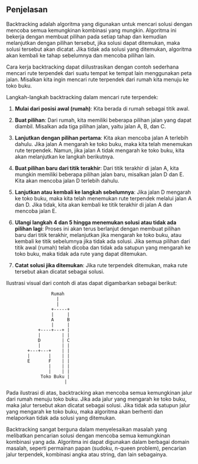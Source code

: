 ## Penjelasan

Backtracking adalah algoritma yang digunakan untuk mencari solusi dengan mencoba semua kemungkinan kombinasi yang mungkin. Algoritma ini bekerja dengan membuat pilihan pada setiap tahap dan kemudian melanjutkan dengan pilihan tersebut, jika solusi dapat ditemukan, maka solusi tersebut akan dicatat. Jika tidak ada solusi yang ditemukan, algoritma akan kembali ke tahap sebelumnya dan mencoba pilihan lain.

Cara kerja backtracking dapat diilustrasikan dengan contoh sederhana mencari rute terpendek dari suatu tempat ke tempat lain menggunakan peta jalan. Misalkan kita ingin mencari rute terpendek dari rumah kita menuju ke toko buku.

Langkah-langkah backtracking dalam mencari rute terpendek:

1. **Mulai dari posisi awal (rumah)**: Kita berada di rumah sebagai titik awal.

2. **Buat pilihan**: Dari rumah, kita memiliki beberapa pilihan jalan yang dapat diambil. Misalkan ada tiga pilihan jalan, yaitu jalan A, B, dan C.

3. **Lanjutkan dengan pilihan pertama**: Kita akan mencoba jalan A terlebih dahulu. Jika jalan A mengarah ke toko buku, maka kita telah menemukan rute terpendek. Namun, jika jalan A tidak mengarah ke toko buku, kita akan melanjutkan ke langkah berikutnya.

4. **Buat pilihan baru dari titik terakhir**: Dari titik terakhir di jalan A, kita mungkin memiliki beberapa pilihan jalan baru, misalkan jalan D dan E. Kita akan mencoba jalan D terlebih dahulu.

5. **Lanjutkan atau kembali ke langkah sebelumnya**: Jika jalan D mengarah ke toko buku, maka kita telah menemukan rute terpendek melalui jalan A dan D. Jika tidak, kita akan kembali ke titik terakhir di jalan A dan mencoba jalan E.

6. **Ulangi langkah 4 dan 5 hingga menemukan solusi atau tidak ada pilihan lagi**: Proses ini akan terus berlanjut dengan membuat pilihan baru dari titik terakhir, melanjutkan jika mengarah ke toko buku, atau kembali ke titik sebelumnya jika tidak ada solusi. Jika semua pilihan dari titik awal (rumah) telah dicoba dan tidak ada satupun yang mengarah ke toko buku, maka tidak ada rute yang dapat ditemukan.

7. **Catat solusi jika ditemukan**: Jika rute terpendek ditemukan, maka rute tersebut akan dicatat sebagai solusi.

Ilustrasi visual dari contoh di atas dapat digambarkan sebagai berikut:

```
                 Rumah
                   |
                   |
                 +-----+
                 |     |
                 A     B
                 |     |
            +----+---+ |
            |        | |
            D        | C
            |        | |
        +---+---+    | |
        |       |    | |
        E       F    | |
                |    | |
                |    | |
             Toko Buku |
                      |
```

Pada ilustrasi di atas, backtracking akan mencoba semua kemungkinan jalur dari rumah menuju toko buku. Jika ada jalur yang mengarah ke toko buku, maka jalur tersebut akan dicatat sebagai solusi. Jika tidak ada satupun jalur yang mengarah ke toko buku, maka algoritma akan berhenti dan melaporkan tidak ada solusi yang ditemukan.

Backtracking sangat berguna dalam menyelesaikan masalah yang melibatkan pencarian solusi dengan mencoba semua kemungkinan kombinasi yang ada. Algoritma ini dapat digunakan dalam berbagai domain masalah, seperti permainan papan (sudoku, n-queen problem), pencarian jalur terpendek, kombinasi angka atau string, dan lain sebagainya.